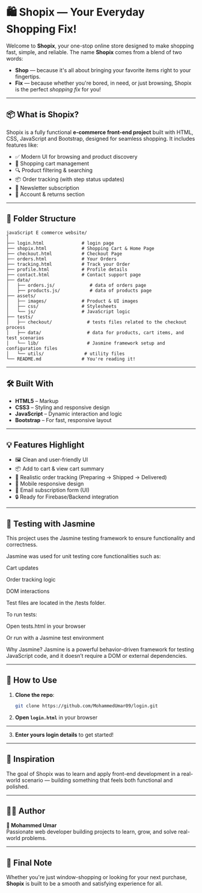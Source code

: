 # 🛍️ Shopix — Your Everyday Shopping Fix!

Welcome to **Shopix**, your one-stop online store designed to make shopping fast, simple, and reliable. The name **Shopix** comes from a blend of two words:

- **Shop** — because it's all about bringing your favorite items right to your fingertips.
- **Fix** — because whether you're bored, in need, or just browsing, Shopix is the perfect *shopping fix* for you!

---

## 📦 What is Shopix?

Shopix is a fully functional **e-commerce front-end project** built with HTML, CSS, JavaScript and Bootstrap, designed for seamless shopping. It includes features like:

- ✅ Modern UI for browsing and product discovery  
- 🛒 Shopping cart management  
- 🔍 Product filtering & searching  
- 📦 Order tracking (with step status updates)  
- 📨 Newsletter subscription  
- 👤 Account & returns section

---

## 📂 Folder Structure

```
javaScript E commerce website/
│
├── login.html              # login page
├── shopix.html             # Shopping Cart & Home Page
├── checkout.html           # Checkout Page
├── orders.html             # Your Orders
├── tracking.html           # Track your Order
├── profile.html            # Profile details
├── contact.html            # Contact support page
├── data/
│   ├── orders.js/             # data of orders page
│   ├── products.js/           # data of products page
├── assets/
│   ├── images/             # Product & UI images
│   ├── css/                # Stylesheets
│   └── js/                 # JavaScript logic
├── tests/
│   ├── checkout/             # tests files related to the checkout process
│   ├── data/                 # data for products, cart items, and test scenarios  
│   └── lib/                  # Jasmine framework setup and configuration files
│   └── utils/               # utility files
└── README.md               # You're reading it!
```

---

## 🛠️ Built With

- **HTML5** – Markup
- **CSS3** – Styling and responsive design
- **JavaScript** – Dynamic interaction and logic
- **Bootstrap**  – For fast, responsive layout

---

## 💡 Features Highlight

- 🖼️ Clean and user-friendly UI  
- 📦 Add to cart & view cart summary  
- 🚚 Realistic order tracking (Preparing → Shipped → Delivered)  
- 📱 Mobile responsive design  
- 📧 Email subscription form (UI)  
- 🔒 Ready for Firebase/Backend integration

---

## 🧪 Testing with Jasmine

This project uses the Jasmine testing framework to ensure functionality and correctness.


Jasmine was used for unit testing core functionalities such as:

Cart updates

Order tracking logic

DOM interactions

Test files are located in the /tests folder.

To run tests:

Open tests.html in your browser

Or run with a Jasmine test environment

Why Jasmine?
Jasmine is a powerful behavior-driven framework for testing JavaScript code, and it doesn’t require a DOM or external dependencies.

---

## 🔧 How to Use

1. **Clone the repo**:
   ```bash
   git clone https://github.com/MohammedUmar09/login.git
   ```

2. **Open `login.html`** in your browser

---

3. **Enter yours login details** to get started!

---

## 💬 Inspiration

The goal of Shopix was to learn and apply front-end development in a real-world scenario — building something that feels both functional and polished.

---

## 🙋‍♂️ Author

**👤 Mohammed Umar**  
Passionate web developer building projects to learn, grow, and solve real-world problems.

---

## 📌 Final Note

Whether you're just window-shopping or looking for your next purchase, **Shopix** is built to be a smooth and satisfying experience for all.
